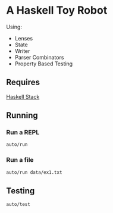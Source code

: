 #  A Haskell Toy Robot

Using:

- Lenses
- State
- Writer
- Parser Combinators
- Property Based Testing

## Requires

[Haskell Stack](https://www.haskellstack.org)

## Running

### Run a REPL

```bash
auto/run
```

### Run a file

```bash
auto/run data/ex1.txt
```

## Testing

```bash
auto/test
```
